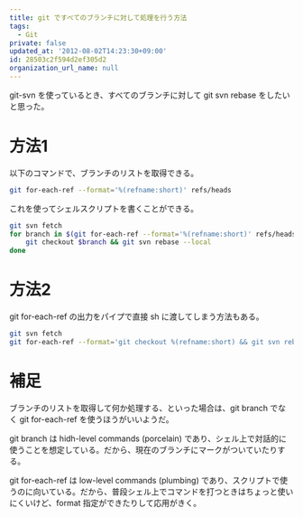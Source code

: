 ```yaml
---
title: git ですべてのブランチに対して処理を行う方法
tags:
  - Git
private: false
updated_at: '2012-08-02T14:23:30+09:00'
id: 28503c2f594d2ef305d2
organization_url_name: null
---
```

git-svn を使っているとき、すべてのブランチに対して git svn rebase をしたいと思った。

# 方法1

以下のコマンドで、ブランチのリストを取得できる。

```sh
git for-each-ref --format='%(refname:short)' refs/heads
```

これを使ってシェルスクリプトを書くことができる。

```sh
git svn fetch
for branch in $(git for-each-ref --format='%(refname:short)' refs/heads); do
    git checkout $branch && git svn rebase --local
done
```

# 方法2

git for-each-ref の出力をパイプで直接 sh に渡してしまう方法もある。

```sh
git svn fetch
git for-each-ref --format='git checkout %(refname:short) && git svn rebase --local' refs/heads | sh
```

# 補足

ブランチのリストを取得して何か処理する、といった場合は、git branch でなく git for-each-ref を使うほうがいいようだ。

git branch は hidh-level commands (porcelain) であり、シェル上で対話的に使うことを想定している。だから、現在のブランチにマークがついていたりする。

git for-each-ref は low-level commands (plumbing) であり、スクリプトで使うのに向いている。だから、普段シェル上でコマンドを打つときはちょっと使いにくいけど、format 指定ができたりして応用がきく。
